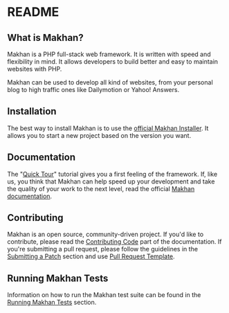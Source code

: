 README
======

What is Makhan?
-----------------

Makhan is a PHP full-stack web framework. It is written with speed and
flexibility in mind. It allows developers to build better and easy to maintain
websites with PHP.

Makhan can be used to develop all kind of websites, from your personal blog
to high traffic ones like Dailymotion or Yahoo! Answers.

Installation
------------

The best way to install Makhan is to use the [official Makhan Installer][7].
It allows you to start a new project based on the version you want.

Documentation
-------------

The "[Quick Tour][1]" tutorial gives you a first feeling of the framework. If,
like us, you think that Makhan can help speed up your development and take
the quality of your work to the next level, read the official
[Makhan documentation][2].

Contributing
------------

Makhan is an open source, community-driven project. If you'd like to contribute,
please read the [Contributing Code][3] part of the documentation. If you're submitting
a pull request, please follow the guidelines in the [Submitting a Patch][4] section
and use [Pull Request Template][5].

Running Makhan Tests
----------------------

Information on how to run the Makhan test suite can be found in the
[Running Makhan Tests][6] section.

[1]: https://makhan.com/get_started
[2]: https://makhan.com/doc/current/
[3]: https://makhan.com/doc/current/contributing/code/index.html
[4]: https://makhan.com/doc/current/contributing/code/patches.html#check-list
[5]: https://makhan.com/doc/current/contributing/code/patches.html#make-a-pull-request
[6]: https://makhan.com/doc/master/contributing/code/tests.html
[7]: https://makhan.com/doc/current/book/installation.html#installing-the-makhan-installer
